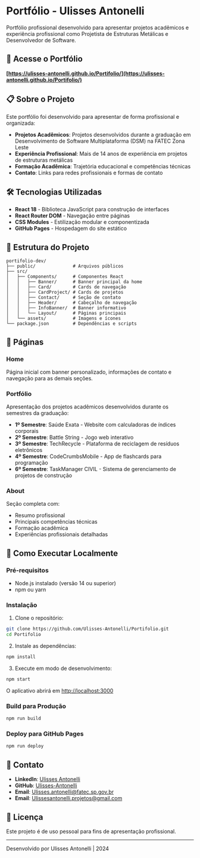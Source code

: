 # Portfólio - Ulisses Antonelli

Portfólio profissional desenvolvido para apresentar projetos acadêmicos e experiência profissional como Projetista de Estruturas Metálicas e Desenvolvedor de Software.

## 🔗 Acesse o Portfólio

**[https://ulisses-antonelli.github.io/Portifolio/](https://ulisses-antonelli.github.io/Portifolio/)**

## 📋 Sobre o Projeto

Este portfólio foi desenvolvido para apresentar de forma profissional e organizada:

- **Projetos Acadêmicos**: Projetos desenvolvidos durante a graduação em Desenvolvimento de Software Multiplataforma (DSM) na FATEC Zona Leste
- **Experiência Profissional**: Mais de 14 anos de experiência em projetos de estruturas metálicas
- **Formação Acadêmica**: Trajetória educacional e competências técnicas
- **Contato**: Links para redes profissionais e formas de contato

## 🛠️ Tecnologias Utilizadas

- **React 18** - Biblioteca JavaScript para construção de interfaces
- **React Router DOM** - Navegação entre páginas
- **CSS Modules** - Estilização modular e componentizada
- **GitHub Pages** - Hospedagem do site estático

## 📂 Estrutura do Projeto

```
portifolio-dev/
├── public/              # Arquivos públicos
├── src/
│   ├── Components/      # Componentes React
│   │   ├── Banner/      # Banner principal da home
│   │   ├── Card/        # Cards de navegação
│   │   ├── CardProject/ # Cards de projetos
│   │   ├── Contact/     # Seção de contato
│   │   ├── Header/      # Cabeçalho de navegação
│   │   ├── InfoBanner/  # Banner informativo
│   │   └── Layout/      # Páginas principais
│   └── assets/          # Imagens e ícones
└── package.json         # Dependências e scripts
```

## 📄 Páginas

### Home
Página inicial com banner personalizado, informações de contato e navegação para as demais seções.

### Portfólio
Apresentação dos projetos acadêmicos desenvolvidos durante os semestres da graduação:
- **1º Semestre**: Saúde Exata - Website com calculadoras de índices corporais
- **2º Semestre**: Battle String - Jogo web interativo
- **3º Semestre**: TechRecycle - Plataforma de reciclagem de resíduos eletrônicos
- **4º Semestre**: CodeCrumbsMobile - App de flashcards para programação
- **6º Semestre**: TaskManager CIVIL - Sistema de gerenciamento de projetos de construção

### About
Seção completa com:
- Resumo profissional
- Principais competências técnicas
- Formação acadêmica
- Experiências profissionais detalhadas

## 🚀 Como Executar Localmente

### Pré-requisitos
- Node.js instalado (versão 14 ou superior)
- npm ou yarn

### Instalação

1. Clone o repositório:
```bash
git clone https://github.com/Ulisses-Antonelli/Portifolio.git
cd Portifolio
```

2. Instale as dependências:
```bash
npm install
```

3. Execute em modo de desenvolvimento:
```bash
npm start
```

O aplicativo abrirá em [http://localhost:3000](http://localhost:3000)

### Build para Produção

```bash
npm run build
```

### Deploy para GitHub Pages

```bash
npm run deploy
```

## 📱 Contato

- **LinkedIn**: [Ulisses Antonelli](https://www.linkedin.com/in/ulisses-antonelli-softwaredeveloper/)
- **GitHub**: [Ulisses-Antonelli](https://github.com/Ulisses-Antonelli)
- **Email**: Ulisses.antonelli@fatec.sp.gov.br
- **Email**: Ulissesantonelli.projetos@gmail.com

## 📝 Licença

Este projeto é de uso pessoal para fins de apresentação profissional.

---

Desenvolvido por Ulisses Antonelli | 2024
